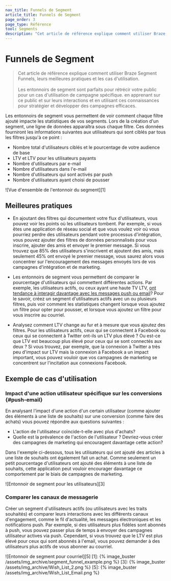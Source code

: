 ```yaml
---
nav_title: Funnels de Segment
article_title: Funnels de Segment
page_order: 3
page_type: Référence
tool: Segments
description: "Cet article de référence explique comment utiliser Braze Segment Funnels, leurs meilleures pratiques et des exemples de cas d'utilisation."
---
```


# Funnels de Segment

> Cet article de référence explique comment utiliser Braze Segment Funnels, leurs meilleures pratiques et les cas d'utilisation. <br> <br> Les entonnoirs de segment sont parfaits pour rétrécir votre public pour un cas d'utilisation de campagne spécifique. en apprenant sur ce public et sur leurs interactions et en utilisant ces connaissances pour stratégier et développer des campagnes efficaces.

Les entonnoirs de segment vous permettent de voir comment chaque filtre ajouté impacte les statistiques de vos segments. Lors de la création d'un segment, une ligne de données apparaîtra sous chaque filtre. Ces données fourniront les informations suivantes aux utilisateurs qui sont ciblés par tous les filtres jusqu'à ce point :

- Nombre total d'utilisateurs ciblés et le pourcentage de votre audience de base
- LTV et LTV pour les utilisateurs payants
- Nombre d'utilisateurs par e-mail
- Nombre d'utilisateurs dans l'e-mail
- Nombre d'utilisateurs qui sont activés par push
- Nombre d'utilisateurs ayant choisi de pousser

!\[Vue d'ensemble de l'entonnoir du segment\]\[1\]

## Meilleures pratiques

- En ajoutant des filtres qui documentent votre flux d'utilisateurs, vous pouvez voir les points où les utilisateurs tombent. Par exemple, si vous êtes une application de réseau social et que vous voulez voir où vous pourriez perdre des utilisateurs pendant votre processus d'intégration, vous pouvez ajouter des filtres de données personnalisés pour vous inscrire, ajouter des amis et envoyer le premier message. Si vous trouvez que 85% des utilisateurs s'inscrivent et ajoutent des amis, mais seulement 45% ont envoyé le premier message, vous saurez alors vous concentrer sur l'encouragement des messages envoyés lors de vos campagnes d'intégration et de marketing.

- Les entonnoirs de segment vous permettent de comparer le pourcentage d'utilisateurs qui commettent différentes actions. Par exemple, les utilisateurs actifs, ou ceux ayant une haute TV LTV, [ont tendance à interagir davantage avec les messages push ou email][4]? Pour le savoir, créez un segment d'utilisateurs actifs avec un ou plusieurs filtres, puis voir comment les statistiques changent lorsque vous ajoutez un filtre pour opter pour pousser, et lorsque vous ajoutez un filtre pour vous inscrire au courriel.

- Analysez comment LTV change au fur et à mesure que vous ajoutez des filtres. Pour les utilisateurs actifs, ceux qui se connectent à Facebook ou ceux qui se connectent à Twitter ont-ils un LTV plus élevé ? Ou est-ce que LTV est beaucoup plus élevé pour ceux qui se sont connectés aux deux ? Si vous trouvez, par exemple, que la connexion à Twitter a très peu d'impact sur LTV mais la connexion à Facebook a un impact important, vous pouvez vouloir que vos campagnes de marketing se concentrent sur l'incitation aux connexions Facebook.

## Exemple de cas d'utilisation

### Impact d'une action utilisateur spécifique sur les conversions {#push-email}

En analysant l'impact d'une action d'un certain utilisateur (comme ajouter des éléments à une liste de souhaits) sur une conversion (comme faire des achats) vous pouvez répondre aux questions suivantes :

- L'action de l'utilisateur coïncide-t-elle avec plus d'achats?
- Quelle est la prévalence de l'action de l'utilisateur ? Devriez-vous créer des campagnes de marketing qui encouragent davantage cette action?

Dans l'exemple ci-dessous, tous les utilisateurs qui ont ajouté des articles à une liste de souhaits ont également fait un achat. Comme seulement un petit pourcentage d'utilisateurs ont ajouté des éléments à une liste de souhaits, cette application peut vouloir encourager davantage ce comportement par le biais de campagnes de marketing.

!\[Entonnoir de segment pour les utilisateurs\]\[3\]

### Comparer les canaux de messagerie

Créer un segment d'utilisateurs actifs (ou utilisateurs avec les traits souhaités) et comparer leurs interactions avec les différents canaux d'engagement, comme le fil d'actualité, les messages électroniques et les notifications push. Par exemple, si des utilisateurs plus fidèles sont abonnés à push, vous pouvez passer plus de temps à envoyer des campagnes utilisateur actives via push. Cependant, si vous trouvez que le LTV est plus élevé pour ceux qui sont abonnés à l'email, vous pouvez demander à des utilisateurs plus actifs de vous abonner au courriel.

!\[Entonnoir de segment pour courriel\]\[5\]
[1]: {% image_buster /assets/img_archive/segment_funnel_example.png %} [3]: {% image_buster /assets/img_archive/Wish_List_2.png %} [5]: {% image_buster /assets/img_archive/Wish_List_Email.png %}

[4]: #push-email
